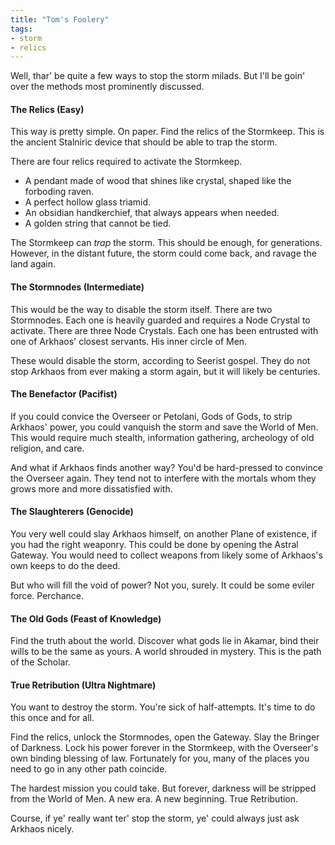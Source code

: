 ```yaml
---
title: "Tom's Foolery"
tags:
- storm
- relics
---
```

Well, thar' be quite a few ways to stop the storm milads.
But I'll be goin' over the methods most prominently discussed.

#### The Relics (Easy)
This way is pretty simple. On paper. Find the relics of the Stormkeep.
This is the ancient Stalniric device that should be able to trap the storm.

There are four relics required to activate the Stormkeep.
- A pendant made of wood that shines like crystal, shaped like the forboding raven.
- A perfect hollow glass triamid.
- An obsidian handkerchief, that always appears when needed.
- A golden string that cannot be tied.

The Stormkeep can *trap* the storm. This should be enough, for generations. However, in the distant future, the storm could come back, and ravage the land again.


#### The Stormnodes (Intermediate)
This would be the way to disable the storm itself.
There are two Stormnodes. Each one is heavily guarded and requires a Node Crystal to activate.
There are three Node Crystals. Each one has been entrusted with one of Arkhaos' closest servants. His inner circle of Men.

These would disable the storm, according to Seerist gospel. They do not stop Arkhaos from ever making a storm again, but it will likely be centuries.


#### The Benefactor (Pacifist)
If you could convice the Overseer or Petolani, Gods of Gods, to strip Arkhaos' power, you could vanquish the storm and save the World of Men. This would require much stealth, information gathering, archeology of old religion, and care.

And what if Arkhaos finds another way? You'd be hard-pressed to convince the Overseer again. They tend not to interfere with the mortals whom they grows more and more dissatisfied with.


#### The Slaughterers (Genocide)
You very well could slay Arkhaos himself, on another Plane of existence, if you had the right weaponry. This could be done by opening the Astral Gateway. You would need to collect weapons from likely some of Arkhaos's own keeps to do the deed.

But who will fill the void of power? Not you, surely. It could be some eviler force. Perchance.

#### The Old Gods (Feast of Knowledge)
Find the truth about the world. Discover what gods lie in Akamar, bind their wills to be the same as yours.
A world shrouded in mystery. This is the path of the Scholar.

#### True Retribution (Ultra Nightmare)
You want to destroy the storm.
You're sick of half-attempts.
It's time to do this once and for all.

Find the relics, unlock the Stormnodes, open the Gateway.
Slay the Bringer of Darkness.
Lock his power forever in the Stormkeep, with the Overseer's own binding blessing of law.
Fortunately for you, many of the places you need to go in any other path coincide.

The hardest mission you could take.
But forever, darkness will be stripped from the World of Men.
A new era. A new beginning. True Retribution.




Course, if ye' really want ter' stop the storm, ye' could always just ask Arkhaos nicely.